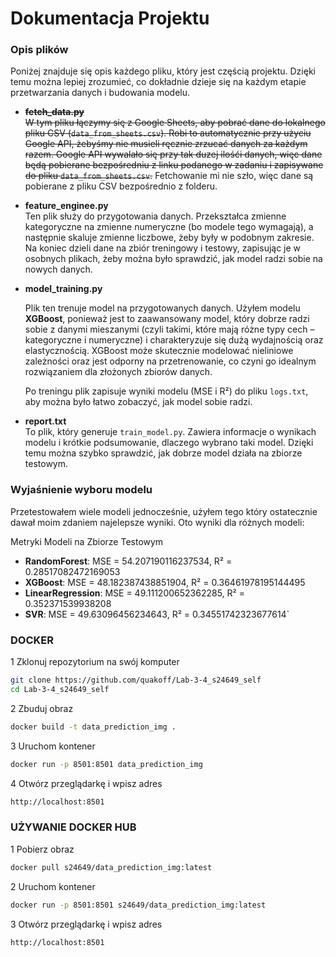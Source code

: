 # Dokumentacja Projektu

### Opis plików

Poniżej znajduje się opis każdego pliku, który jest częścią projektu. Dzięki temu można lepiej zrozumieć, co dokładnie dzieje się na każdym etapie przetwarzania danych i budowania modelu.

- ~~**fetch_data.py**  
 W tym pliku łączymy się z Google Sheets, aby pobrać dane do lokalnego pliku CSV (`data_from_sheets.csv`). Robi to automatycznie przy użyciu Google API, żebyśmy nie musieli ręcznie zrzucać danych za każdym razem.
 Google API wywalało się przy tak duzej ilośći danych, więc dane będą pobierane bezpośredniu z linku podanego w zadaniu i zapisywane do pliku `data_from_sheets.csv`.~~
 Fetchowanie mi nie szło, więc dane są pobierane z pliku CSV bezpośrednio z folderu.
- **feature_enginee.py**  
  Ten plik służy do przygotowania danych. Przekształca zmienne kategoryczne na zmienne numeryczne (bo modele tego wymagają), a następnie skaluje zmienne liczbowe, żeby były w podobnym zakresie. Na koniec dzieli dane na zbiór treningowy i testowy, zapisując je w osobnych plikach, żeby można było sprawdzić, jak model radzi sobie na nowych danych.

- **model_training.py**  
  
    Plik ten trenuje model na przygotowanych danych. Użyłem modelu **XGBoost**, ponieważ jest to zaawansowany model, który dobrze radzi sobie z danymi mieszanymi (czyli takimi, które mają różne typy cech – kategoryczne i numeryczne) i charakteryzuje się dużą wydajnością oraz elastycznością. XGBoost może skutecznie modelować nieliniowe zależności oraz jest odporny na przetrenowanie, co czyni go idealnym rozwiązaniem dla złożonych zbiorów danych.

    Po treningu plik zapisuje wyniki modelu (MSE i R²) do pliku `logs.txt`, aby można było łatwo zobaczyć, jak model sobie radzi.

- **report.txt**  
  To plik, który generuje `train_model.py`. Zawiera informacje o wynikach modelu i krótkie podsumowanie, dlaczego wybrano taki model. Dzięki temu można szybko sprawdzić, jak dobrze model działa na zbiorze testowym.

### Wyjaśnienie wyboru modelu

Przetestowałem wiele modeli jednocześnie, użyłem tego który ostatecznie dawał moim zdaniem najelepsze wyniki. 
    Oto wyniki dla różnych modeli:

Metryki Modeli na Zbiorze Testowym
- **RandomForest**: MSE = 54.207190116237534, R² = 0.28517082472169053
- **XGBoost**: MSE = 48.182387438851904, R² = 0.36461978195144495
- **LinearRegression**: MSE = 49.111200652362285, R² = 0.352371539938208
- **SVR**: MSE = 49.63096456234643, R² = 0.34551742323677614`

### DOCKER

1 Zklonuj repozytorium na swój komputer
``` bash
git clone https://github.com/quakoff/Lab-3-4_s24649_self 
cd Lab-3-4_s24649_self
```

2 Zbuduj obraz
``` bash
docker build -t data_prediction_img .
```

3 Uruchom kontener
``` bash
docker run -p 8501:8501 data_prediction_img
```

4 Otwórz przeglądarkę i wpisz adres
``` bash
http://localhost:8501
```

### UŻYWANIE DOCKER HUB

1 Pobierz obraz
``` bash
docker pull s24649/data_prediction_img:latest
```

2 Uruchom kontener
``` bash
docker run -p 8501:8501 s24649/data_prediction_img:latest
```

3 Otwórz przeglądarkę i wpisz adres
``` bash
http://localhost:8501
```





